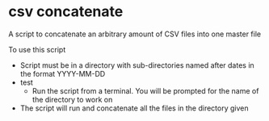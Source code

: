 # csv concatenate

A script to concatenate an arbitrary amount of CSV files into one master file

To use this script
<br>
<ul>
  <li>Script must be in a directory with sub-directories named after dates in the format YYYY-MM-DD</li>
  <li> test
  <ul>
    <li>Run the script from a terminal. You will be prompted for the name of the directory to work on</li>
  </ul>
  <li>The script will run and concatenate all the files in the directory given
</ul>
